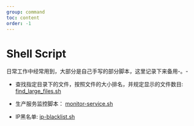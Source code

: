 ```yaml
---
group: command
toc: content
order: -1
---
```


# Shell Script

日常工作中经常用到，大部分是自己手写的部分脚本，这里记录下来备用-。-

- 查找指定目录下的文件，按照文件的大小排名，并规定显示的文件数目:
[find_large_files.sh](./find-large-files)

- 生产服务监控脚本：
[monitor-service.sh](./monitor-service)

- IP黑名单:
[ip-blacklist.sh](./ip-blacklist)